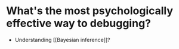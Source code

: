 # What's the most psychologically effective way to debugging?
* Understanding [[Bayesian inference]]?

<!-- #evergreen -->

<!-- {BearID:FC9414E4-8248-4362-8E96-45C291707709-5941-0000076681BF9DE0} -->
